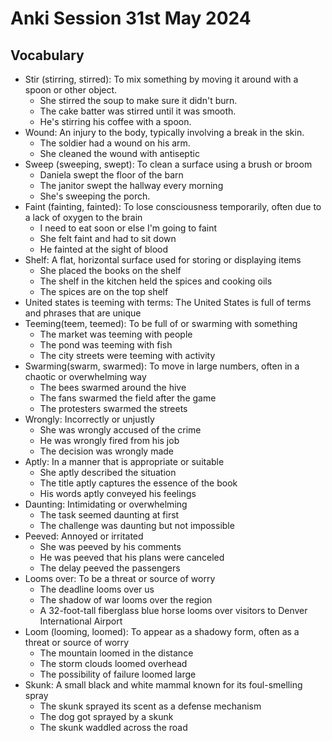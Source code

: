 # Anki Session 31st May 2024

## Vocabulary

- Stir (stirring, stirred): To mix something by moving it around with a spoon or other object.
  - She stirred the soup to make sure it didn't burn.
  - The cake batter was stirred until it was smooth.
  - He's stirring his coffee with a spoon.
- Wound: An injury to the body, typically involving a break in the skin.
  - The soldier had a wound on his arm.
  - She cleaned the wound with antiseptic
- Sweep (sweeping, swept): To clean a surface using a brush or broom
  - Daniela swept the floor of the barn
  - The janitor swept the hallway every morning
  - She's sweeping the porch.
- Faint (fainting, fainted): To lose consciousness temporarily, often due to a lack of oxygen to the brain
  - I need to eat soon or else I'm going to faint
  - She felt faint and had to sit down
  - He fainted at the sight of blood
- Shelf: A flat, horizontal surface used for storing or displaying items
  - She placed the books on the shelf
  - The shelf in the kitchen held the spices and cooking oils
  - The spices are on the top shelf
- United states is teeming with terms: The United States is full of terms and phrases that are unique
- Teeming(teem, teemed): To be full of or swarming with something
  - The market was teeming with people
  - The pond was teeming with fish
  - The city streets were teeming with activity
- Swarming(swarm, swarmed): To move in large numbers, often in a chaotic or overwhelming way
  - The bees swarmed around the hive
  - The fans swarmed the field after the game
  - The protesters swarmed the streets
- Wrongly: Incorrectly or unjustly
  - She was wrongly accused of the crime
  - He was wrongly fired from his job
  - The decision was wrongly made
- Aptly: In a manner that is appropriate or suitable
  - She aptly described the situation
  - The title aptly captures the essence of the book
  - His words aptly conveyed his feelings
- Daunting: Intimidating or overwhelming
  - The task seemed daunting at first
  - The challenge was daunting but not impossible
- Peeved: Annoyed or irritated
  - She was peeved by his comments
  - He was peeved that his plans were canceled
  - The delay peeved the passengers
- Looms over: To be a threat or source of worry
  - The deadline looms over us
  - The shadow of war looms over the region
  - A 32-foot-tall fiberglass blue horse looms over visitors to Denver International Airport
- Loom (looming, loomed): To appear as a shadowy form, often as a threat or source of worry
  - The mountain loomed in the distance
  - The storm clouds loomed overhead
  - The possibility of failure loomed large
- Skunk: A small black and white mammal known for its foul-smelling spray
  - The skunk sprayed its scent as a defense mechanism
  - The dog got sprayed by a skunk
  - The skunk waddled across the road
